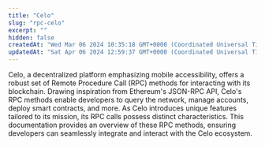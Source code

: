 ```yaml
---
title: "Celo"
slug: "rpc-celo"
excerpt: ""
hidden: false
createdAt: "Wed Mar 06 2024 10:35:18 GMT+0000 (Coordinated Universal Time)"
updatedAt: "Sat Apr 06 2024 12:59:37 GMT+0000 (Coordinated Universal Time)"
---
```


Celo, a decentralized platform emphasizing mobile accessibility, offers a robust set of Remote Procedure Call (RPC) methods for interacting with its blockchain. Drawing inspiration from Ethereum's JSON-RPC API, Celo's RPC methods enable developers to query the network, manage accounts, deploy smart contracts, and more. As Celo introduces unique features tailored to its mission, its RPC calls possess distinct characteristics. This documentation provides an overview of these RPC methods, ensuring developers can seamlessly integrate and interact with the Celo ecosystem.